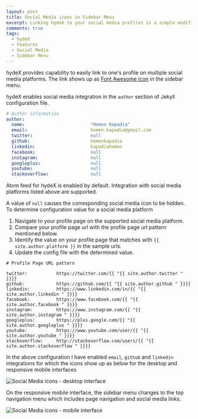 ```yaml
---
layout: post
title: Social Media icons in Sidebar Menu
excerpt: Linking hydeX to your social media profiles is a simple modification to Jekyll's configuration file. This post explains how easy it is to enable various social media icons in the sidebar menu. 
comments: true
tags:
  - hydeX
  - Features
  - Social Media
  - Sidebar Menu
---
```


hydeX provides capability to easily link to one's profile on multiple social media platforms. The link shows up as [Font Awesome icon][1] in the sidebar menu.

hydeX enables social media integration in the `author` section of Jekyll configuration file.

```yaml
# Author information
author:
  name:                         "Hemen Kapadia"
  email:                        hemen.kapadia@gmail.com
  twitter:                      null
  github:                       hemenkapadia
  linkedin:                     kapadiahemen
  facebook:                     null
  instagram:                    null
  googleplus:                   null
  youtube:                      null
  stackoverflow:                null
```

Atom feed for hydeX is enabled by default. Integration with social media platforms listed above are supported. 

 A value of `null` causes the corresponding social media icon to be hidden. To determine configuration value for a social media platform

1. Navigate to your profile page on the supported social media platform.
2. Compare your profile page url with the profile page url pattern mentioned below.
3. Identify the value on your profile page that matches with `{{ site.author.platform }}` in the sample urls.
4. Update the config file with the determined value.

```
# Profile Page URL pattern

twitter:           https://twitter.com/{{ "{{ site.author.twitter " }}}}
github:            https://github.com/{{ "{{ site.author.github " }}}}
linkedin:          https://www.linkedin.com/in/{{ "{{ site.author.linkedin " }}}}
facebook:          https://www.facebook.com/{{ "{{ site.author.facebook " }}}}
instagram:         https://www.instagram.com/{{ "{{ site.author.instagram " }}}}
googleplus:        https://plus.google.com/{{ "{{ site.author.googleplus " }}}}
youtube:           https://www.youtube.com/user/{{ "{{ site.author.youtube " }}}}
stackoverflow:     http://stackoverflow.com/users/{{ "{{ site.author.stackoverflow " }}}}
```

In the above configuration I have enabled `email`, `github` and `linkedin` integrations for which the icons show up as below for the desktop and responsive mobile interfaces

![Social Media icons - desktop interface](/hydeX/assets/images/followme-desktop2.png)

On the responsive mobile interface, the sidebar menu changes to the top navigation menu which includes page navigation and social media links.

![Social Media icons - mobile interface](/hydeX/assets/images/followme-mobile2.png)


[1]: http://fontawesome.io/